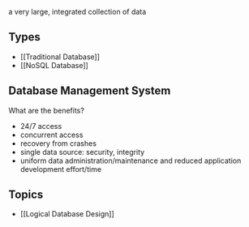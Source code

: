 a very large, integrated collection of data
## Types
 - [[Traditional Database]]
 - [[NoSQL Database]]
## Database Management System
What are the benefits? 
- 24/7 access
- concurrent access
- recovery from crashes
- single data source: security, integrity
- uniform data administration/maintenance and reduced application development effort/time
## Topics
- [[Logical Database Design]]